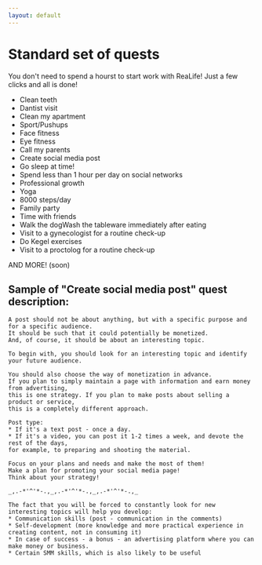 ```yaml
---
layout: default
---
```


# Standard set of quests

You don't need to spend a hourst to start work with ReaLife! 
Just a few clicks and all is done!

- Clean teeth
- Dantist visit
- Clean my apartment
- Sport/Pushups
- Face fitness
- Eye fitness
- Call my parents
- Create social media post
- Go sleep at time!
- Spend less than 1 hour per day on social networks
- Professional growth
- Yoga
- 8000 steps/day
- Family party
- Time with friends
- Walk the dogWash the tableware immediately after eating
- Visit to a gynecologist for a routine check-up
- Do Kegel exercises
- Visit to a proctolog for a routine check-up

AND MORE! (soon)

## Sample of "Create social media post" quest description:

```
A post should not be about anything, but with a specific purpose and for a specific audience. 
It should be such that it could potentially be monetized. 
And, of course, it should be about an interesting topic.

To begin with, you should look for an interesting topic and identify your future audience.

You should also choose the way of monetization in advance. 
If you plan to simply maintain a page with information and earn money from advertising, 
this is one strategy. If you plan to make posts about selling a product or service, 
this is a completely different approach.

Post type:
* If it's a text post - once a day.
* If it's a video, you can post it 1-2 times a week, and devote the rest of the days, 
for example, to preparing and shooting the material.

Focus on your plans and needs and make the most of them!
Make a plan for promoting your social media page!
Think about your strategy!

_,.-*'^'*-.,_,.-*'^'*-.,_,.-*'^'*-.,_ 

The fact that you will be forced to constantly look for new interesting topics will help you develop:
* Communication skills (post - communication in the comments)
* Self-development (more knowledge and more practical experience in creating content, not in consuming it)
* In case of success - a bonus - an advertising platform where you can make money or business.
* Certain SMM skills, which is also likely to be useful
```

